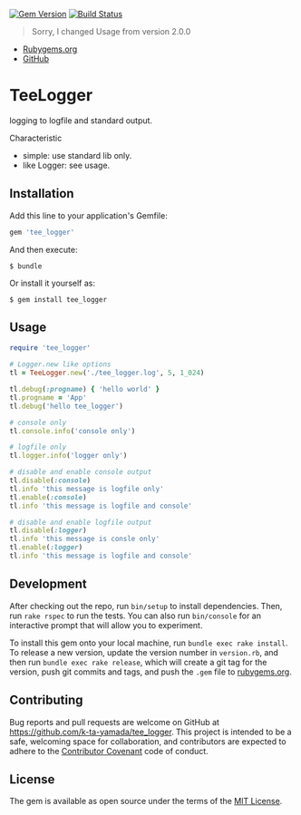 [![Gem Version](https://badge.fury.io/rb/tee_logger.svg)](http://badge.fury.io/rb/tee_logger)
[![Build Status](https://travis-ci.org/k-ta-yamada/tee_logger.svg)](https://travis-ci.org/k-ta-yamada/tee_logger)

> Sorry, I changed Usage from version 2.0.0

- [Rubygems.org](https://rubygems.org/gems/tee_logger)
- [GitHub](https://github.com/k-ta-yamada/tee_logger)

# TeeLogger

logging to logfile and standard output.

Characteristic
- simple: use standard lib only.
- like Logger: see usage.

## Installation

Add this line to your application's Gemfile:

```ruby
gem 'tee_logger'
```

And then execute:

    $ bundle

Or install it yourself as:

    $ gem install tee_logger

## Usage

```ruby
require 'tee_logger'

# Logger.new like options
tl = TeeLogger.new('./tee_logger.log', 5, 1_024)

tl.debug(:progname) { 'hello world' }
tl.progname = 'App'
tl.debug('hello tee_logger')

# console only
tl.console.info('console only')

# logfile only
tl.logger.info('logger only')

# disable and enable console output
tl.disable(:console)
tl.info 'this message is logfile only'
tl.enable(:console)
tl.info 'this message is logfile and console'

# disable and enable logfile output
tl.disable(:logger)
tl.info 'this message is consle only'
tl.enable(:logger)
tl.info 'this message is logfile and console'
```

## Development

After checking out the repo, run `bin/setup` to install dependencies. Then, run `rake rspec` to run the tests. You can also run `bin/console` for an interactive prompt that will allow you to experiment.

To install this gem onto your local machine, run `bundle exec rake install`. To release a new version, update the version number in `version.rb`, and then run `bundle exec rake release`, which will create a git tag for the version, push git commits and tags, and push the `.gem` file to [rubygems.org](https://rubygems.org).

## Contributing

Bug reports and pull requests are welcome on GitHub at https://github.com/k-ta-yamada/tee_logger. This project is intended to be a safe, welcoming space for collaboration, and contributors are expected to adhere to the [Contributor Covenant](contributor-covenant.org) code of conduct.


## License

The gem is available as open source under the terms of the [MIT License](http://opensource.org/licenses/MIT).
